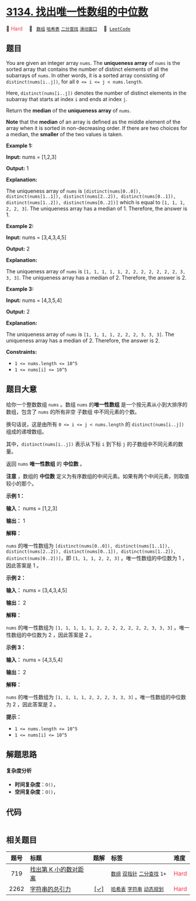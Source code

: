 # [3134. 找出唯一性数组的中位数](https://leetcode.com/problems/find-the-median-of-the-uniqueness-array)

🔴 <font color=#ff334b>Hard</font>&emsp; 🔖&ensp; [`数组`](/tag/array.md) [`哈希表`](/tag/hash-table.md) [`二分查找`](/tag/binary-search.md) [`滑动窗口`](/tag/sliding-window.md)&emsp; 🔗&ensp;[`LeetCode`](https://leetcode.com/problems/find-the-median-of-the-uniqueness-array)

## 题目

You are given an integer array `nums`. The **uniqueness array** of `nums` is
the sorted array that contains the number of distinct elements of all the
subarrays of `nums`. In other words, it is a sorted array consisting of
`distinct(nums[i..j])`, for all `0 <= i <= j < nums.length`.

Here, `distinct(nums[i..j])` denotes the number of distinct elements in the
subarray that starts at index `i` and ends at index `j`.

Return the **median** of the **uniqueness array** of `nums`.

**Note** that the **median** of an array is defined as the middle element of
the array when it is sorted in non-decreasing order. If there are two choices
for a median, the **smaller** of the two values is taken.



**Example 1:**

**Input:** nums = [1,2,3]

**Output:** 1

**Explanation:**

The uniqueness array of `nums` is `[distinct(nums[0..0]),
distinct(nums[1..1]), distinct(nums[2..2]), distinct(nums[0..1]),
distinct(nums[1..2]), distinct(nums[0..2])]` which is equal to `[1, 1, 1, 2,
2, 3]`. The uniqueness array has a median of 1. Therefore, the answer is 1.

**Example 2:**

**Input:** nums = [3,4,3,4,5]

**Output:** 2

**Explanation:**

The uniqueness array of `nums` is `[1, 1, 1, 1, 1, 2, 2, 2, 2, 2, 2, 2, 3, 3,
3]`. The uniqueness array has a median of 2. Therefore, the answer is 2.

**Example 3:**

**Input:** nums = [4,3,5,4]

**Output:** 2

**Explanation:**

The uniqueness array of `nums` is `[1, 1, 1, 1, 2, 2, 2, 3, 3, 3]`. The
uniqueness array has a median of 2. Therefore, the answer is 2.



**Constraints:**

  * `1 <= nums.length <= 10^5`
  * `1 <= nums[i] <= 10^5`


## 题目大意

给你一个整数数组 `nums` 。数组 `nums` 的**唯一性数组** 是一个按元素从小到大排序的数组，包含了 `nums` 的所有非空 子数组
中不同元素的个数。

换句话说，这是由所有 `0 <= i <= j < nums.length` 的 `distinct(nums[i..j])` 组成的递增数组。

其中，`distinct(nums[i..j])` 表示从下标 `i` 到下标 `j` 的子数组中不同元素的数量。

返回 `nums` **唯一性数组** 的 **中位数** 。

**注意** ，数组的 **中位数** 定义为有序数组的中间元素。如果有两个中间元素，则取值较小的那个。



**示例 1：**

**输入：** nums = [1,2,3]

**输出：** 1

**解释：**

`nums` 的唯一性数组为 `[distinct(nums[0..0]), distinct(nums[1..1]),
distinct(nums[2..2]), distinct(nums[0..1]), distinct(nums[1..2]),
distinct(nums[0..2])]`，即 `[1, 1, 1, 2, 2, 3]` 。唯一性数组的中位数为 1 ，因此答案是 1 。

**示例 2：**

**输入：** nums = [3,4,3,4,5]

**输出：** 2

**解释：**

`nums` 的唯一性数组为 `[1, 1, 1, 1, 1, 2, 2, 2, 2, 2, 2, 2, 3, 3, 3]` 。唯一性数组的中位数为 2
，因此答案是 2 。

**示例 3：**

**输入：** nums = [4,3,5,4]

**输出：** 2

**解释：**

`nums` 的唯一性数组为 `[1, 1, 1, 1, 2, 2, 2, 3, 3, 3]` 。唯一性数组的中位数为 2 ，因此答案是 2 。



**提示：**

  * `1 <= nums.length <= 10^5`
  * `1 <= nums[i] <= 10^5`


## 解题思路

#### 复杂度分析

- **时间复杂度**：`O()`，
- **空间复杂度**：`O()`，

## 代码

```javascript

```

## 相关题目

<!-- prettier-ignore -->
| 题号 | 标题 | 题解 | 标签 | 难度 |
| :------: | :------ | :------: | :------ | :------ |
| 719 | [找出第 K 小的数对距离](https://leetcode.com/problems/find-k-th-smallest-pair-distance) |  |  [`数组`](/tag/array.md) [`双指针`](/tag/two-pointers.md) [`二分查找`](/tag/binary-search.md) `1+` | <font color=#ff334b>Hard</font> |
| 2262 | [字符串的总引力](https://leetcode.com/problems/total-appeal-of-a-string) | [[✓]](/problem/2262.md) |  [`哈希表`](/tag/hash-table.md) [`字符串`](/tag/string.md) [`动态规划`](/tag/dynamic-programming.md) | <font color=#ff334b>Hard</font> |

<style>
.blue {
    background-color: #096dd9;
    padding: 0.25rem 0.5rem;
    margin: 0;
    font-size: 0.85em;
    border-radius: 3px;
    color: white;
    font-weight: 500;
}
table th:first-of-type { width: 10%; }
table th:nth-of-type(2) { width: 35%; }
table th:nth-of-type(3) { width: 10%; }
table th:nth-of-type(4) { width: 35%; }
table th:nth-of-type(5) { width: 10%; }
</style>
